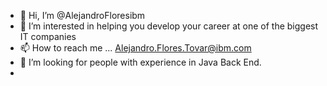 - 👋 Hi, I’m @AlejandroFloresibm
- 👀 I’m interested in helping you develop your career at one of the biggest IT companies
- 📫 How to reach me ... Alejandro.Flores.Tovar@ibm.com
- 💞️ I’m looking for people with experience in Java Back End.
- 

<!---
AlejandroFloresibm/AlejandroFloresibm is a ✨ special ✨ repository because its `README.md` (this file) appears on your GitHub profile.
You can click the Preview link to take a look at your changes.
--->
